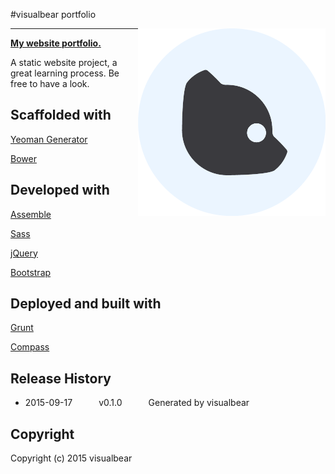 
#visualbear portfolio

<img align="right" height="300" src="src/assets/img/site/splash_visualbear_transparent_icon.png">

---


**[My website portfolio.](http://www.visualbear.com)**

A static website project, a great learning process. 
Be free to have a look.



## Scaffolded with
[Yeoman Generator](https://github.com/assemble/generator-assemble)

[Bower](https://github.com/bower/bower)


## Developed with
[Assemble](http://assemble.io)

[Sass](https://github.com/sass/sass)

[jQuery](https://github.com/jquery/jquery)

[Bootstrap](https://github.com/twbs/bootstrap)

## Deployed and built with 
[Grunt](https://github.com/gruntjs/grunt)

[Compass](https://github.com/Compass/compass)

## Release History
 * 2015-09-17   v0.1.0   Generated by visualbear

## Copyright

Copyright (c) 2015 visualbear